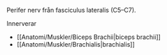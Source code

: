 Perifer nerv från fasciculus lateralis (C5–C7).

Innerverar
- [[Anatomi/Muskler/Biceps Brachii|biceps brachii]]
- [[Anatomi/Muskler/Brachialis|brachialis]]

